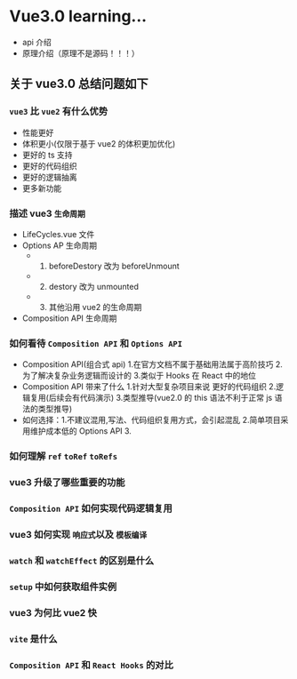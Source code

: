# Vue3.0 learning...

-   api 介绍
-   原理介绍（原理不是源码！！！）

## 关于 vue3.0 总结问题如下

### `vue3` 比 `vue2` 有什么优势

-   性能更好
-   体积更小(仅限于基于 vue2 的体积更加优化)
-   更好的 ts 支持
-   更好的代码组织
-   更好的逻辑抽离
-   更多新功能

### 描述 vue3 `生命周期`

-   LifeCycles.vue 文件
-   Options AP 生命周期
    -   1. beforeDestory 改为 beforeUnmount
    -   2. destory 改为 unmounted
    -   3. 其他沿用 vue2 的生命周期
-   Composition API 生命周期

### 如何看待 `Composition API` 和 `Options API`

-   Composition API(组合式 api) 1.在官方文档不属于基础用法属于高阶技巧 2.为了解决复杂业务逻辑而设计的 3.类似于 Hooks 在 React 中的地位
-   Composition API 带来了什么 1.针对大型复杂项目来说 更好的代码组织 2.逻辑复用(后续会有代码演示) 3.类型推导(vue2.0 的 this 语法不利于正常 js 语法的类型推导)
-   如何选择：1.不建议混用,写法、代码组织复用方式，会引起混乱 2.简单项目采用维护成本低的 Options API 3.

### 如何理解 `ref` `toRef` `toRefs`

### vue3 升级了哪些重要的功能

### `Composition API` 如何实现代码逻辑复用

### vue3 如何实现 `响应式`以及 `模板编译`

### `watch` 和 `watchEffect` 的区别是什么

### `setup` 中如何获取组件实例

### vue3 为何比 vue2 快

### `vite` 是什么

### `Composition API` 和 `React Hooks` 的对比
